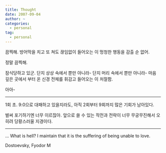 ```yaml
---
title: Thought
date: 2007-09-04
author: ~
categories:
  - personal
tag:
  - personal
---
```




끔찍해.
방어막을 치고 또 쳐도 끊임없이 들어오는 이 멍청한 행동을 감출 순 없어.

정말 끔찍해.

잠식당하고 있군. 단지 상상 속에서 뿐만 아니라- 단지 머리 속에서 뿐만 아니라-
마음 깊은 곳에서 부터 온 신경 전체를 휘감고 들어오는 이 처절함.

아아- 

---

1회 초.
9:0으로 대패하고 있을지라도,
아직 2회부터 9회까지 많은 기회가 남아있다.

벌써 포기하기엔 너무 이르잖아.
앞으로 쓸 수 있는 작전과 전략이 너무 무궁무진해서 오히려 당황스러울 지경이다.

---

… What is hell? I maintain that it is the suffering of being unable to love.

Dostoevsky, Fyodor M


 






